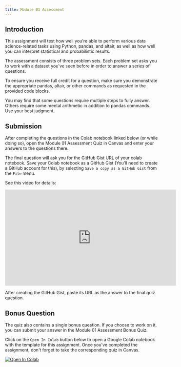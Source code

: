 ```yaml
---
title: Module 01 Assessment
---
```


## Introduction
This assignment will test how well you're able to perform various data science-related tasks using Python, pandas, and altair, as well as how well you can interpret statistical and probabilistic results.

The assessment consists of three problem sets. Each problem set asks you to work with a dataset you've seen before in order to answer a series of questions. 

To ensure you receive full credit for a question, make sure you demonstrate the appropriate pandas, altair, or other commands as requested in the provided code blocks. 

You may find that some questions require multiple steps to fully answer. Others require some mental arithmetic in addition to pandas commands. Use your best judgment.

## Submission
After completing the questions in the Colab notebook linked below (or while doing so), open the Module 01 Assessment Quiz in Canvas and enter your answers to the questions there.

The final question will ask you for the GitHub Gist URL of your colab notebook. Save your Colab notebook as a GitHub Gist (You'll need to create a GitHub account for this), by selecting `Save a copy as a GitHub Gist` from the `File` menu.

See this video for details:

<iframe width="560" height="315" src="https://www.youtube.com/embed/PJzijKS7sOo" frameborder="0" allow="accelerometer; autoplay; clipboard-write; encrypted-media; gyroscope; picture-in-picture" allowfullscreen></iframe>

After creating the GitHub Gist, paste its URL as the answer to the final quiz question. 

## Bonus Question
The quiz also contains a single bonus question. If you choose to work on it, you can submit your answer in the Module 01 Assessment Bonus Quiz.

Click on the `Open In Colab` button below to open a Google Colab notebook with the template for this assignment. Once you've completed the assignment, don't forget to take the corresponding quiz in Canvas. 

[![Open In Colab](https://colab.research.google.com/assets/colab-badge.svg)](https://colab.research.google.com/github/byui-cse/cse450-course/blob/master/notebooks/module01-assessment.ipynb)

